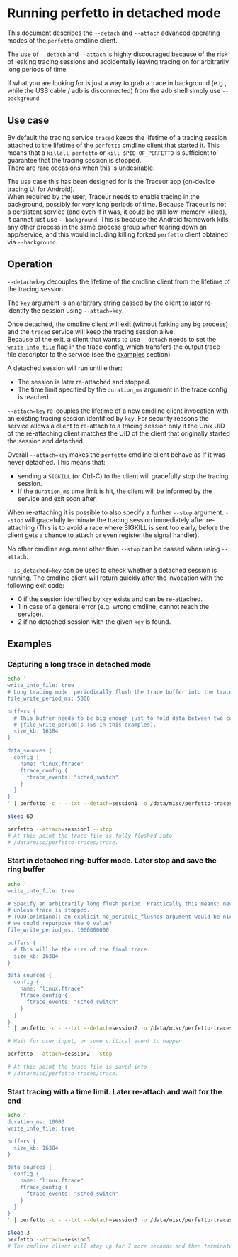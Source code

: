 # Running perfetto in detached mode

This document describes the `--detach` and `--attach` advanced operating modes
of the `perfetto` cmdline client.

The use of `--detach` and `--attach` is highly discouraged because of the risk
of leaking tracing sessions and accidentally leaving tracing on for arbitrarily
long periods of time.

If what you are looking for is just a way to grab a trace in background (e.g.,
while the USB cable / adb is disconnected) from the adb shell simply use
`--background`.

## Use case

By default the tracing service `traced` keeps the lifetime of a tracing session
attached to the lifetime of the `perfetto` cmdline client that started it.
This means that a `killall perfetto` or `kill $PID_OF_PERFETTO` is sufficient
to guarantee that the tracing session is stopped.  
There are rare occasions when this is undesirable.

The use case this has been designed for is the Traceur app (on-device tracing
UI for Android).  
When required by the user, Traceur needs to enable tracing in the background,
possibly for very long periods of time.
Because Traceur is not a persistent service (and even if it was, it could be
still low-memory-killed), it cannot just use `--background`. This is
because the Android framework kills any other process in the same process group
when tearing down an app/service, and this would including killing forked
`perfetto` client obtained via `--background`.

## Operation

`--detach=key` decouples the lifetime of the cmdline client from the lifetime
of the tracing session.

The `key` argument is an arbitrary string passed by the client to later
re-identify the session using `--attach=key`.

Once detached, the cmdline client will exit (without forking any bg process) and
the `traced` service will keep the tracing session alive.  
Because of the exit, a client that wants to use `--detach` needs to set the
[`write_into_file`](long-traces.md) flag in the trace config, which transfers
the output trace file descriptor to the service (see the [examples](#examples)
section).

A detached session will run until either:

- The session is later re-attached and stopped.
- The time limit specified by the `duration_ms` argument in the trace config
  is reached.

`--attach=key` re-couples the lifetime of a new cmdline client invocation with
an existing tracing session identified by `key`.
For security reasons the service allows a client to re-attach to a tracing
session only if the Unix UID of the re-attaching client matches the UID of the
client that originally started the session and detached.

Overall `--attach=key` makes the `perfetto` cmdline client behave as if it was
never detached. This means that:

- sending a `SIGKILL` (or Ctrl-C) to the client will gracefully stop the tracing
  session.
- If the `duration_ms` time limit is hit, the client will be informed by the
  service and exit soon after.

When re-attaching it is possible to also specify a further `--stop` argument.
`--stop` will gracefully terminate the tracing session immediately after
re-attaching (This is to avoid a race where SIGKILL is sent too early, before
the client gets a chance to attach or even register the signal handler).

No other cmdline argument other than `--stop` can be passed when using
`--attach`.

`--is_detached=key` can be used to check whether a detached session is running.
The cmdline client will return quickly after the invocation with the following
exit code:

- 0 if the session identified by `key` exists and can be re-attached.
- 1 in case of a general error (e.g. wrong cmdline, cannot reach the service).
- 2 if no detached session with the given `key` is found.

## Examples

### Capturing a long trace in detached mode

```bash
echo '
write_into_file: true
# Long tracing mode, periodically flush the trace buffer into the trace file.
file_write_period_ms: 5000

buffers {
  # This buffer needs to be big enough just to hold data between two consecutive
  # |file_write_period|s (5s in this examples).
  size_kb: 16384
}

data_sources {
  config {
    name: "linux.ftrace"
    ftrace_config {
      ftrace_events: "sched_switch"
    }
  }
}
' | perfetto -c - --txt --detach=session1 -o /data/misc/perfetto-traces/trace

sleep 60

perfetto --attach=session1 --stop
# At this point the trace file is fully flushed into
# /data/misc/perfetto-traces/trace.
```

### Start in detached ring-buffer mode. Later stop and save the ring buffer

```bash
echo '
write_into_file: true

# Specify an arbitrarily long flush period. Practically this means: never flush
# unless trace is stopped.
# TODO(primiano): an explicit no_periodic_flushes argument would be nicer. Maybe
# we could repurpose the 0 value?
file_write_period_ms: 1000000000

buffers {
  # This will be the size of the final trace.
  size_kb: 16384
}

data_sources {
  config {
    name: "linux.ftrace"
    ftrace_config {
      ftrace_events: "sched_switch"
    }
  }
}
' | perfetto -c - --txt --detach=session2 -o /data/misc/perfetto-traces/trace

# Wait for user input, or some critical event to happen.

perfetto --attach=session2 --stop

# At this point the trace file is saved into
# /data/misc/perfetto-traces/trace.
```

### Start tracing with a time limit. Later re-attach and wait for the end

```bash
echo '
duration_ms: 10000
write_into_file: true

buffers {
  size_kb: 16384
}

data_sources {
  config {
    name: "linux.ftrace"
    ftrace_config {
      ftrace_events: "sched_switch"
    }
  }
}
' | perfetto -c - --txt --detach=session3 -o /data/misc/perfetto-traces/trace

sleep 3
perfetto --attach=session3
# The cmdline client will stay up for 7 more seconds and then terminate.
```
